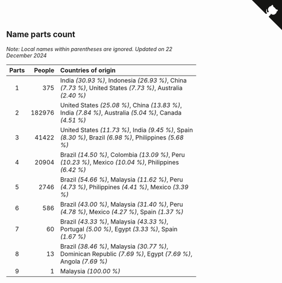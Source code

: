 ## Name parts count

*Note: Local names within parentheses are ignored.*
*Updated on 22 December 2024*

| Parts | People | Countries of origin |
| :--: | ---: | :--- |
| 1 | 375 | India *(30.93 %)*, Indonesia *(26.93 %)*, China *(7.73 %)*, United States *(7.73 %)*, Australia *(2.40 %)* |
| 2 | 182976 | United States *(25.08 %)*, China *(13.83 %)*, India *(7.84 %)*, Australia *(5.04 %)*, Canada *(4.51 %)* |
| 3 | 41422 | United States *(11.73 %)*, India *(9.45 %)*, Spain *(8.30 %)*, Brazil *(6.98 %)*, Philippines *(5.68 %)* |
| 4 | 20904 | Brazil *(14.50 %)*, Colombia *(13.09 %)*, Peru *(10.23 %)*, Mexico *(10.04 %)*, Philippines *(6.42 %)* |
| 5 | 2746 | Brazil *(54.66 %)*, Malaysia *(11.62 %)*, Peru *(4.73 %)*, Philippines *(4.41 %)*, Mexico *(3.39 %)* |
| 6 | 586 | Brazil *(43.00 %)*, Malaysia *(31.40 %)*, Peru *(4.78 %)*, Mexico *(4.27 %)*, Spain *(1.37 %)* |
| 7 | 60 | Brazil *(43.33 %)*, Malaysia *(43.33 %)*, Portugal *(5.00 %)*, Egypt *(3.33 %)*, Spain *(1.67 %)* |
| 8 | 13 | Brazil *(38.46 %)*, Malaysia *(30.77 %)*, Dominican Republic *(7.69 %)*, Egypt *(7.69 %)*, Angola *(7.69 %)* |
| 9 | 1 | Malaysia *(100.00 %)* |


<a href="https://github.com/JustinTimeCuber/wca_statistics" class="github-corner" aria-label="View source on Github"><svg width="80" height="80" viewBox="0 0 250 250" style="fill:#151513; color:#fff; position: absolute; top: 0; border: 0; right: 0;" aria-hidden="true"><path d="M0,0 L115,115 L130,115 L142,142 L250,250 L250,0 Z"></path><path d="M128.3,109.0 C113.8,99.7 119.0,89.6 119.0,89.6 C122.0,82.7 120.5,78.6 120.5,78.6 C119.2,72.0 123.4,76.3 123.4,76.3 C127.3,80.9 125.5,87.3 125.5,87.3 C122.9,97.6 130.6,101.9 134.4,103.2" fill="currentColor" style="transform-origin: 130px 106px;" class="octo-arm"></path><path d="M115.0,115.0 C114.9,115.1 118.7,116.5 119.8,115.4 L133.7,101.6 C136.9,99.2 139.9,98.4 142.2,98.6 C133.8,88.0 127.5,74.4 143.8,58.0 C148.5,53.4 154.0,51.2 159.7,51.0 C160.3,49.4 163.2,43.6 171.4,40.1 C171.4,40.1 176.1,42.5 178.8,56.2 C183.1,58.6 187.2,61.8 190.9,65.4 C194.5,69.0 197.7,73.2 200.1,77.6 C213.8,80.2 216.3,84.9 216.3,84.9 C212.7,93.1 206.9,96.0 205.4,96.6 C205.1,102.4 203.0,107.8 198.3,112.5 C181.9,128.9 168.3,122.5 157.7,114.1 C157.9,116.9 156.7,120.9 152.7,124.9 L141.0,136.5 C139.8,137.7 141.6,141.9 141.8,141.8 Z" fill="currentColor" class="octo-body"></path></svg></a><style>.github-corner:hover .octo-arm{animation:octocat-wave 560ms ease-in-out}@keyframes octocat-wave{0%,100%{transform:rotate(0)}20%,60%{transform:rotate(-25deg)}40%,80%{transform:rotate(10deg)}}@media (max-width:500px){.github-corner:hover .octo-arm{animation:none}.github-corner .octo-arm{animation:octocat-wave 560ms ease-in-out}}</style>
